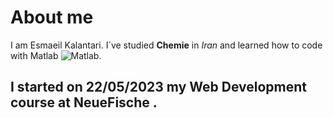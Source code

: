 # About me
I am Esmaeil Kalantari. I´ve studied **Chemie** in _Iran_ and learned how to code with Matlab ![Matlab](https://www.iconninja.com/files/20/144/900/matlab-icon.png). 

I started on 22/05/2023 my Web Development course at **NeueFische** .
---

